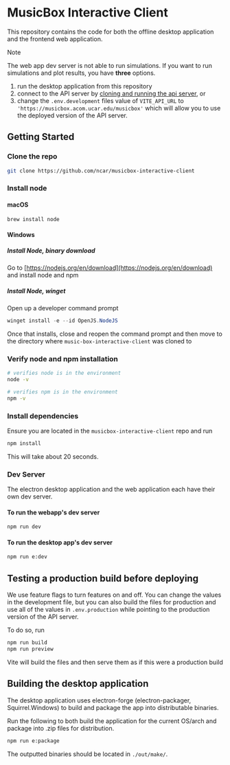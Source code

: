 # MusicBox Interactive Client

This repository contains the code for both the offline desktop application and the frontend web application.

> [!NOTE]  
> The web app dev server is not able to run simulations. If you want to run simulations and plot results, you have **three** options.
>
> 1. run the desktop application from this repository
> 2. connect to the API server by [cloning and running the api server](https://github.com/NCAR/music-box-interactive-api), or
> 3. change the `.env.development` files value of `VITE_API_URL` to `'https://musicbox.acom.ucar.edu/musicbox'` which will allow you to use the deployed version of the API server.

## Getting Started

### Clone the repo

```bash
git clone https://github.com/ncar/musicbox-interactive-client
```

### Install node

#### macOS

```zsh
brew install node
```

#### Windows

##### Install Node, binary download

Go to [https://nodejs.org/en/download](https://nodejs.org/en/download) and install node and npm

##### Install Node, winget

Open up a developer command prompt

```powershell
winget install -e --id OpenJS.NodeJS
```

Once that installs, close and reopen the command prompt and then move to the directory where `music-box-interactive-client` was cloned to

### Verify node and npm installation

```bash
# verifies node is in the environment
node -v

# verifies npm is in the environment
npm -v
```

### Install dependencies

Ensure you are located in the `musicbox-interactive-client` repo and run

```bash
npm install
```

This will take about 20 seconds.

### Dev Server

The electron desktop application and the web application each have their own dev server.

#### To run the webapp's dev server

```bash
npm run dev
```

#### To run the desktop app's dev server

```bash
npm run e:dev
```

## Testing a production build before deploying

We use feature flags to turn features on and off. You can change the values in the development file, but you can also build the files for production and use all of the values in `.env.production` while pointing to the production version of the API server.

To do so, run

```bash
npm run build
npm run preview
```

Vite will build the files and then serve them as if this were a production build

## Building the desktop application

The desktop application uses electron-forge (electron-packager, Squirrel.Windows) to build and package the app into distributable binaries.

Run the following to both build the application for the current OS/arch and package into .zip files for distribution.

```bash
npm run e:package
```

The outputted binaries should be located in `./out/make/`.
